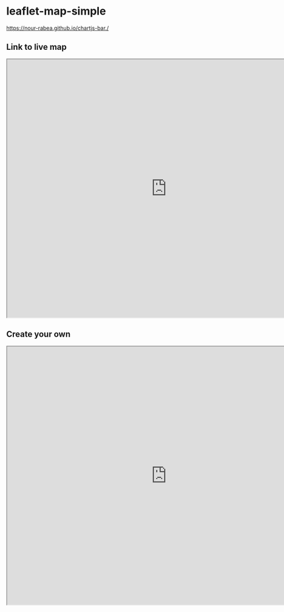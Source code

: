 # leaflet-map-simple
https://nour-rabea.github.io/chartjs-bar./

## Link to live map
<iframe src="https://www.google.com/maps/d/embed?mid=1F1Dar4g_IjiQJh4XD7RdPZGwE_3afJC-" width="840" height="680"></iframe>


## Create your own
<iframe src="https://nour-rabea.github.io/chartjs-bar./" width="840" height="680"></iframe>

